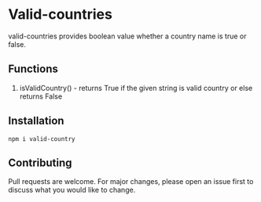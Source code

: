 # Valid-countries

valid-countries provides boolean value whether a country name is true or false.

## Functions

1. isValidCountry() - returns True if the given string is valid country or else returns False

## Installation

```
npm i valid-country

```

## Contributing

Pull requests are welcome. For major changes, please open an issue first to discuss what you would like to change.

